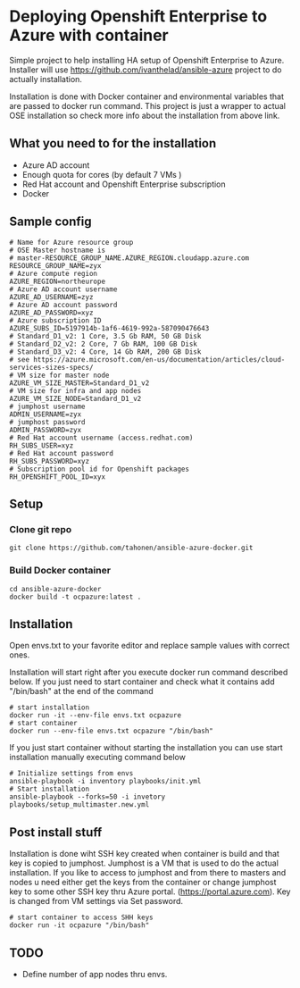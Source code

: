 # Deploying Openshift Enterprise to Azure with container
Simple project to help installing HA setup of Openshift Enterprise to Azure. Installer will use https://github.com/ivanthelad/ansible-azure project to do actually installation.

Installation is done with Docker container and environmental variables that are passed to docker run command. This project is just a wrapper to actual OSE installation so check more info about the installation from above link.

## What you need to for the installation
* Azure AD account
* Enough quota for cores (by default 7 VMs )
* Red Hat account and Openshift Enterprise subscription
* Docker

## Sample config

```
# Name for Azure resource group
# OSE Master hostname is
# master-RESOURCE_GROUP_NAME.AZURE_REGION.cloudapp.azure.com
RESOURCE_GROUP_NAME=zyx
# Azure compute region
AZURE_REGION=northeurope
# Azure AD account username
AZURE_AD_USERNAME=zyz
# Azure AD account password
AZURE_AD_PASSWORD=xyz
# Azure subscription ID
AZURE_SUBS_ID=5197914b-1af6-4619-992a-587090476643
# Standard_D1_v2: 1 Core, 3.5 Gb RAM, 50 GB Disk
# Standard_D2_v2: 2 Core, 7 Gb RAM, 100 GB Disk
# Standard_D3_v2: 4 Core, 14 Gb RAM, 200 GB Disk
# see https://azure.microsoft.com/en-us/documentation/articles/cloud-services-sizes-specs/
# VM size for master node
AZURE_VM_SIZE_MASTER=Standard_D1_v2
# VM size for infra and app nodes
AZURE_VM_SIZE_NODE=Standard_D1_v2
# jumphost username
ADMIN_USERNAME=zyx
# jumphost password
ADMIN_PASSWORD=zyx
# Red Hat account username (access.redhat.com)
RH_SUBS_USER=xyz
# Red Hat account password
RH_SUBS_PASSWORD=xyz
# Subscription pool id for Openshift packages
RH_OPENSHIFT_POOL_ID=xyx
```

## Setup

### Clone git repo
```
git clone https://github.com/tahonen/ansible-azure-docker.git
```
### Build Docker container
```
cd ansible-azure-docker
docker build -t ocpazure:latest .
```

## Installation
Open envs.txt to your favorite editor and replace sample values with correct ones.

Installation will start right after you execute docker run command described below. If you just need to start container and check what it contains add "/bin/bash" at the end of the command

```
# start installation
docker run -it --env-file envs.txt ocpazure
# start container
docker run --env-file envs.txt ocpazure "/bin/bash"
```

If you just start container without starting the installation you can use start installation manually executing command below

```
# Initialize settings from envs
ansible-playbook -i inventory playbooks/init.yml
# Start installation
ansible-playbook --forks=50 -i invetory playbooks/setup_multimaster.new.yml
```

## Post install stuff

Installation is done wiht SSH key created when container is build and that key is copied to jumphost. Jumphost is a VM that is used to do the actual installation. If you like to access to jumphost and from there to masters and nodes u need either get the keys from the container or change jumphost key to some other SSH key thru Azure portal. (https://portal.azure.com). Key is changed from VM settings via Set password.

```
# start container to access SHH keys
docker run -it ocpazure "/bin/bash"
```

## TODO
* Define number of app nodes thru envs.
